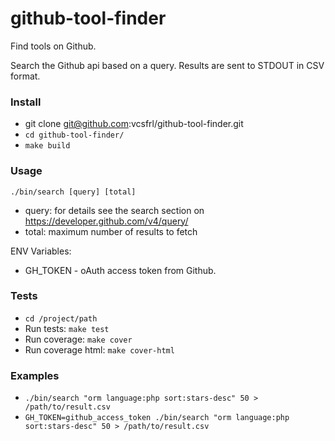 # github-tool-finder
Find tools on Github.

Search the Github api based on a query. Results are sent to STDOUT in CSV format.

### Install
 - git clone git@github.com:vcsfrl/github-tool-finder.git
 - `cd github-tool-finder/`
 - `make build`

### Usage
`./bin/search [query] [total]`
 - query: for details see the search section on https://developer.github.com/v4/query/
 - total: maximum number of results to fetch

ENV Variables:
 - GH_TOKEN - oAuth access token from Github.

### Tests
 - `cd /project/path`
 - Run tests: `make test`
 - Run coverage: `make cover`
 - Run coverage html: `make cover-html`

### Examples
 - `./bin/search "orm language:php sort:stars-desc" 50 > /path/to/result.csv`
 - `GH_TOKEN=github_access_token ./bin/search "orm language:php sort:stars-desc" 50 > /path/to/result.csv`